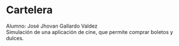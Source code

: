 # Cartelera
Alumno: José Jhovan Gallardo Valdez  
Simulación de una aplicación de cine, que permite comprar boletos y dulces.
